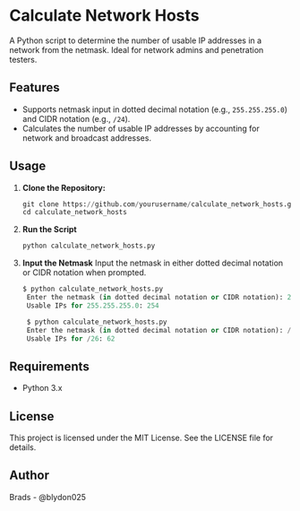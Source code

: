 # Calculate Network Hosts

A Python script to determine the number of usable IP addresses in a network from the netmask. Ideal for network admins and penetration testers.

## Features

- Supports netmask input in dotted decimal notation (e.g., `255.255.255.0`) and CIDR notation (e.g., `/24`).
- Calculates the number of usable IP addresses by accounting for network and broadcast addresses.

## Usage

1. **Clone the Repository:**
   ```py
   git clone https://github.com/yourusername/calculate_network_hosts.git
   cd calculate_network_hosts
   ```
   
2. **Run the Script**
   ```py
   python calculate_network_hosts.py
   ```

3. **Input the Netmask**
   Input the netmask in either dotted decimal notation or CIDR notation when prompted.
   ```py
   $ python calculate_network_hosts.py
    Enter the netmask (in dotted decimal notation or CIDR notation): 255.255.255.0
    Usable IPs for 255.255.255.0: 254

    $ python calculate_network_hosts.py
    Enter the netmask (in dotted decimal notation or CIDR notation): /26
    Usable IPs for /26: 62
   ```

## Requirements

- Python 3.x

## License
This project is licensed under the MIT License. See the LICENSE file for details.

## Author

Brads - @blydon025


   
